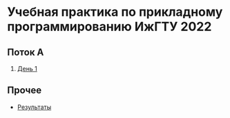 # Учебная практика по прикладному программированию ИжГТУ 2022

## Поток A
1. [День 1](practics_1a.pdf)


## Прочее
- [Результаты](https://docs.google.com/spreadsheets/d/1guGyiHv0e7GTtpYaL8SgTxMnVADWt5wHezvtL9rZOGY)
